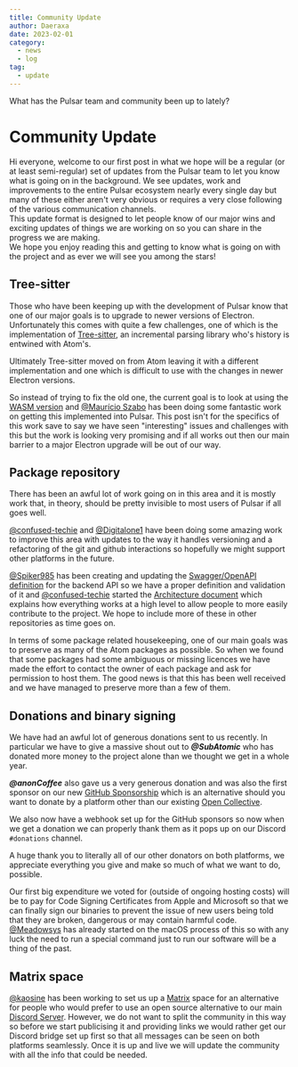 ```yaml
---
title: Community Update
author: Daeraxa
date: 2023-02-01
category:
  - news
  - log
tag:
  - update
---
```


What has the Pulsar team and community been up to lately?

<!-- more -->

# Community Update

Hi everyone, welcome to our first post in what we hope will be a regular (or at
least semi-regular) set of updates from the Pulsar team to let you know what
is going on in the background. We see updates, work and improvements to the
entire Pulsar ecosystem nearly every single day but many of these either aren't
very obvious or requires a very close following of the various communication
channels.  
This update format is designed to let people know of our major wins and exciting
updates of things we are working on so you can share in the progress we are
making.  
We hope you enjoy reading this and getting to know what is going on with the
project and as ever we will see you among the stars!

## Tree-sitter

Those who have been keeping up with the development of Pulsar know that one of
our major goals is to upgrade to newer versions of Electron. Unfortunately
this comes with quite a few challenges, one of which is the implementation of
[Tree-sitter](https://tree-sitter.github.io/tree-sitter/), an incremental
parsing library who's history is entwined with Atom's.

Ultimately Tree-sitter moved on from Atom leaving it with a different
implementation and one which is difficult to use with the changes in newer
Electron versions.

So instead of trying to fix the old one, the current goal is to look at using
the [WASM version](https://github.com/tree-sitter/tree-sitter/blob/master/lib/binding_web/README.md)
and [@Maurício Szabo] has been doing some fantastic work on getting this
implemented into Pulsar. This post isn't for the specifics of this work save to
say we have seen "interesting" issues and challenges with this but the work is
looking very promising and if all works out then our main barrier to a major
Electron upgrade will be out of our way.

## Package repository

There has been an awful lot of work going on in this area and it is mostly
work that, in theory, should be pretty invisible to most users of Pulsar if all
goes well.

[@confused-techie] and [@Digitalone1] have been doing some amazing work to improve
this area with updates to the way it handles versioning and a refactoring of the
git and github interactions so hopefully we might support other platforms in the
future.

[@Spiker985] has been creating and updating the [Swagger/OpenAPI definition](https://api.pulsar-edit.dev/swagger-ui/)
for the backend API so we have a proper definition and validation of it and
[@confused-techie] started the [Architecture document](https://github.com/pulsar-edit/package-backend/blob/main/ARCHITECTURE.md)
which explains how everything works at a high level to allow people to more
easily contribute to the project. We hope to include more of these in other
repositories as time goes on.

In terms of some package related housekeeping, one of our main goals was to
preserve as many of the Atom packages as possible. So when we found that some
packages had some ambiguous or missing licences we have made the effort to
contact the owner of each package and ask for permission to host them.
The good news is that this has been well received and we have managed to
preserve more than a few of them.

## Donations and binary signing

We have had an awful lot of generous donations sent to us recently. In
particular we have to give a massive shout out to **_@SubAtomic_** who has
donated more money to the project alone than we thought we get in a whole year.

**_@anonCoffee_** also gave us a very generous donation and was also the first
sponsor on our new [GitHub Sponsorship](https://github.com/sponsors/pulsar-edit)
which is an alternative should you want to donate by a platform other than our
existing [Open Collective](https://opencollective.com/pulsar-edit).

We also now have a webhook set up for the GitHub sponsors so now when we get
a donation we can properly thank them as it pops up on our Discord `#donations`
channel.

A huge thank you to literally all of our other donators on both platforms, we
appreciate everything you give and make so much of what we want to do, possible.

Our first big expenditure we voted for (outside of ongoing hosting costs) will
be to pay for Code Signing Certificates from Apple and Microsoft so that we can finally sign our
binaries to prevent the issue of new users being told that they are broken,
dangerous or may contain harmful code. [@Meadowsys] has already started on the
macOS process of this so with any luck the need to run a special command just
to run our software will be a thing of the past.

## Matrix space

[@kaosine] has been working to set us up a [Matrix](https://matrix.org/) space for
an alternative for people who would prefer to use an open source alternative to our main
[Discord Server](https://discord.gg/7aEbB9dGRT). However, we do not want to
split the community in this way so before we start publicising it and providing
links we would rather get our Discord bridge set up first so that all messages
can be seen on both platforms seamlessly. Once it is up and live we will update
the community with all the info that could be needed.

[@maurício szabo]: https://github.com/mauricioszabo
[@confused-techie]: https://github.com/confused-Techie
[@digitalone1]: https://github.com/Digitalone1
[@spiker985]: https://github.com/spiker985
[@meadowsys]: https://github.com/Meadowsys
[@kaosine]: https://github.com/kaosine
